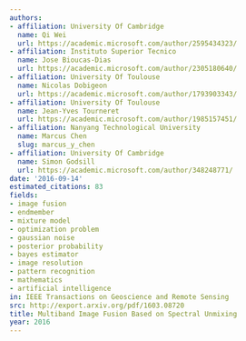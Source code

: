 ```yaml
---
authors:
- affiliation: University Of Cambridge
  name: Qi Wei
  url: https://academic.microsoft.com/author/2595434323/
- affiliation: Instituto Superior Tecnico
  name: Jose Bioucas-Dias
  url: https://academic.microsoft.com/author/2305180640/
- affiliation: University Of Toulouse
  name: Nicolas Dobigeon
  url: https://academic.microsoft.com/author/1793903343/
- affiliation: University Of Toulouse
  name: Jean-Yves Tourneret
  url: https://academic.microsoft.com/author/1985157451/
- affiliation: Nanyang Technological University
  name: Marcus Chen
  slug: marcus_y_chen
- affiliation: University Of Cambridge
  name: Simon Godsill
  url: https://academic.microsoft.com/author/348248771/
date: '2016-09-14'
estimated_citations: 83
fields:
- image fusion
- endmember
- mixture model
- optimization problem
- gaussian noise
- posterior probability
- bayes estimator
- image resolution
- pattern recognition
- mathematics
- artificial intelligence
in: IEEE Transactions on Geoscience and Remote Sensing
src: http://export.arxiv.org/pdf/1603.08720
title: Multiband Image Fusion Based on Spectral Unmixing
year: 2016
---
```

